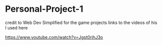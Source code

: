 # Personal-Project-1
credit to Web Dev Simplified for the game projects links to the videos of his I used here 

https://www.youtube.com/watch?v=Jgst0rihJ3o 